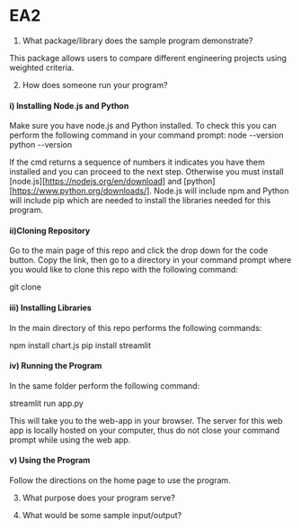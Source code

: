 # EA2
1. What package/library does the sample program demonstrate?

This package allows users to compare different engineering projects using weighted criteria.

2. How does someone run your program?

#### i) Installing Node.js and Python

Make sure you have node.js and Python installed. To check this you can perform the following command in your command prompt:
node --version
python --version

If the cmd returns a sequence of numbers it indicates you have them installed and you can proceed to the next step. Otherwise you must install [node.js][https://nodejs.org/en/download] and [python][https://www.python.org/downloads/]. Node.js will include npm and Python will include pip which are needed to install the libraries needed for this program.

#### ii)Cloning Repository
Go to the main page of this repo and click the drop down for the code button. Copy the link, then go to a directory in your command prompt where you would like to clone this repo with the following command:

git clone <repo name>

#### iii) Installing Libraries
In the main directory of this repo performs the following commands:

npm install chart.js
pip install streamlit

#### iv) Running the Program
In the same folder perform the following command:

streamlit run app.py

This will take you to the web-app in your browser. The server for this web app is locally hosted on your computer, thus do not close your command prompt while using the web app.

#### v) Using the Program

Follow the directions on the home page to use the program.


3. What purpose does your program serve?



4. What would be some sample input/output?
